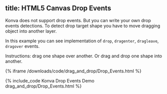 title: HTML5 Canvas Drop Events
---

Konva does not support drop events. But you can write your own drop events detections.
To detect drop target shape you have to move dragging object into another layer.

In this example you can see implementation of `drop`, `dragenter`, `dragleave`, `dragover` events.

Instructions: drag one shape over another. Or drag and drop one shape into another.

{% iframe /downloads/code/drag_and_drop/Drop_Events.html %}

{% include_code Konva Drop Events Demo drag_and_drop/Drop_Events.html %}